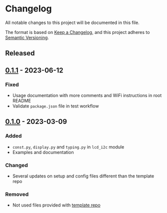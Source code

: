 # Changelog
All notable changes to this project will be documented in this file.

The format is based on [Keep a Changelog](https://keepachangelog.com/en/1.0.0/),
and this project adheres to [Semantic Versioning](https://semver.org/spec/v2.0.0.html).

<!--
## [x.y.z] - yyyy-mm-dd
### Added
### Changed
### Removed
### Fixed
-->
<!--
RegEx for release version from file
r"^\#\# \[\d{1,}[.]\d{1,}[.]\d{1,}\] \- \d{4}\-\d{2}-\d{2}$"
-->

## Released
## [0.1.1] - 2023-06-12
### Fixed
- Usage documentation with more comments and WiFi instructions in root README
- Validate `package.json` file in test workflow

## [0.1.0] - 2023-03-09
### Added
- `const.py`, `display.py` and `typing.py` in `lcd_i2c` module
- Examples and documentation

### Changed
- Several updates on setup and config files different than the template repo

### Removed
- Not used files provided with [template repo](https://github.com/brainelectronics/micropython-i2c-lcd)

<!-- Links -->
[Unreleased]: https://github.com/brainelectronics/micropython-i2c-lcd/compare/0.1.1...main

[0.1.1]: https://github.com/brainelectronics/micropython-i2c-lcd/tree/0.1.1
[0.1.0]: https://github.com/brainelectronics/micropython-i2c-lcd/tree/0.1.0
